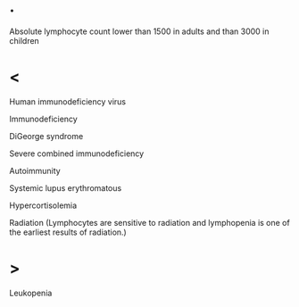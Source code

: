 # .

Absolute lymphocyte count lower than 1500 in adults and than 3000 in children

# <

Human immunodeficiency virus

Immunodeficiency

DiGeorge syndrome

Severe combined immunodeficiency

Autoimmunity

Systemic lupus erythromatous

Hypercortisolemia

Radiation (Lymphocytes are sensitive to radiation and lymphopenia is one of the earliest results of radiation.)

# >

Leukopenia
